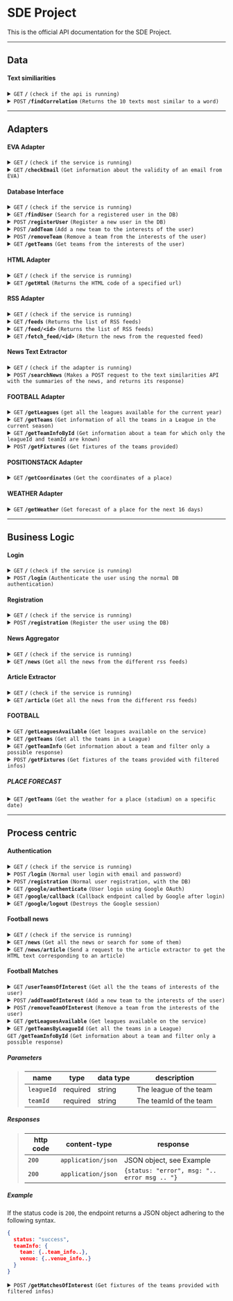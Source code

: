 # SDE Project

This is the official API documentation for the SDE Project.

------------------------------------------------------------------------------------------
## Data
#### Text similiarities

<details>
 <summary><code>GET</code> <code><b>/</b></code> <code>(check if the api is running)</code></summary>

##### Parameters

> None

##### Responses

> | http code     | content-type                      | response                                                            |
> |---------------|-----------------------------------|---------------------------------------------------------------------|
> | `200`         | `text/plain;charset=UTF-8`        | Text similiarities api is running                                   |

</details>

<details>
 <summary><code>POST</code> <code><b>/findCorrelation</b></code> <code>(Returns the 10 texts most similar to a word)</code></summary>

##### Parameters

> | name              |  type     | data type      | description                                                |
> |-------------------|-----------|----------------|------------------------------------------------------------|
> | `texts`           |  required | []             | Array of texts that wil be filtered using the word         |
> | `word`            |  required | string         | Search criteria                                            |

##### Responses

> | http code     | content-type                      | response                                                            |
> |---------------|-----------------------------------|---------------------------------------------------------------------|
> | `200`         | `text/plain;charset=UTF-8`        | Text similiarities api is running                                   |

##### Example
If the status code is `200`, the endpoint returns a JSON object adhering to the following syntax.

```json
{
  texts: [
    "text1",
    "text2",
    ...
  ]
}
```

</details>


------------------------------------------------------------------------------------------
## Adapters

#### EVA Adapter

<details>
 <summary><code>GET</code> <code><b>/</b></code> <code>(check if the service is running)</code></summary>

##### Parameters

> None

##### Responses

> | http code     | content-type                      | response                                                            |
> |---------------|-----------------------------------|---------------------------------------------------------------------|
> | `200`         | `text/plain;charset=UTF-8`        | EVA API adapter is running                                          |

</details>


<details>
 <summary><code>GET</code> <code><b>/checkEmail</b></code> <code>(Get information about the validity of an email from EVA)</code></summary>

##### Parameters

> | name              |  type     | data type      | description                         |
> |-------------------|-----------|----------------|-------------------------------------|
> | `email`           |  required | string         | The email to validate               |

##### Responses

> | http code     | content-type                      | response                                                            |
> |---------------|-----------------------------------|---------------------------------------------------------------------|
> | `200`         | `application/json`                | JSON object, see Example                                            |
> | `400`         | `application/json`                | `{status: "error", msg: ".. error msg .. "}`                        |

##### Example
If the status code is `200`, the endpoint returns a JSON object adhering to the following syntax.

```json
{
  status: "success",
  msg: "Email status retrieved",
  data: {
    valid_syntax: true,
    disposable: true,
    deliverable: true,
    spam: false
  }
}
```

</details>


#### Database Interface


<details>
 <summary><code>GET</code> <code><b>/</b></code> <code>(check if the service is running)</code></summary>

##### Parameters

> None

##### Responses

> | http code     | content-type                      | response                                                            |
> |---------------|-----------------------------------|---------------------------------------------------------------------|
> | `200`         | `text/plain;charset=UTF-8`        | MySQL db interface is running                                       |

</details>



<details>
 <summary><code>GET</code> <code><b>/findUser</b></code> <code>(Search for a registered user in the DB)</code></summary>

##### Parameters

> | name              |  type     | data type      | description                         |
> |-------------------|-----------|----------------|-------------------------------------|
> | `email`           |  required | string         | The user's email                    |
> | `password`        |  required | string         | The user's password                 |

##### Responses

> | http code     | content-type                      | response                                                            |
> |---------------|-----------------------------------|---------------------------------------------------------------------|
> | `200`         | `application/json`                | JSON object, see Example                                            |
> | `400`         | `application/json`                | `{status: "error", msg: ".. error msg .. "}`                        |
> | `404`         | `application/json`                | `{status: "error", msg: "User not found"}`                          |

##### Example
If the status code is `200`, the endpoint returns a JSON object adhering to the following syntax.

```json
{
  status: "success",
  msg: "User found",
  user_info: {
    id: 123,
    name: "Mario",
    surname: "Rossi",
    email: "mariorossi@test.com",
  }
}
```

</details>


<details>
 <summary><code>POST</code> <code><b>/registerUser</b></code> <code>(Register a new user in the DB)</code></summary>

##### Parameters

> | name              |  type     | data type      | description                         |
> |-------------------|-----------|----------------|-------------------------------------|
> | `name`            |  required | string         | The user's name                     |
> | `surname`         |  required | string         | The user's surname                  |
> | `email`           |  required | string         | The user's email                    |
> | `password`        |  required | string         | The user's password                 |

##### Responses

> | http code     | content-type                      | response                                                            |
> |---------------|-----------------------------------|---------------------------------------------------------------------|
> | `200`         | `application/json`                | JSON object, see Example                                            |
> | `400`         | `application/json`                | `{status: "error", msg: ".. error msg .. "}`                        |

##### Example
If the status code is `200`, the endpoint returns a JSON object adhering to the following syntax.

```json
{
  status: "success",
  msg: "User registered",
  id: 123
}
```

</details>

<details>
 <summary><code>POST</code> <code><b>/addTeam</b></code> <code>(Add a new team to the interests of the user)</code></summary>

##### Parameters

> | name              |  type     | data type      | description                         |
> |-------------------|-----------|----------------|-------------------------------------|
> | `token`           |  required | string         | Token containing the user ID        |
> | `teamId`          |  required | string         | The team ID                         |
> | `leagueId`        |  required | string         | The league ID of the team           |

##### Responses

> | http code     | content-type                      | response                                                            |
> |---------------|-----------------------------------|---------------------------------------------------------------------|
> | `200`         | `application/json`                | `{status: "success", msg: "team added"}`                            |
> | `200`         | `application/json`                | `{status: "error", msg: ".. error msg .. "}`                        |

</details>


<details>
 <summary><code>POST</code> <code><b>/removeTeam</b></code> <code>(Remove a team from the interests of the user)</code></summary>

##### Parameters

> | name              |  type     | data type      | description                         |
> |-------------------|-----------|----------------|-------------------------------------|
> | `token`           |  required | string         | Token containing the user ID        |
> | `teamId`          |  required | string         | The team ID                         |


##### Responses

> | http code     | content-type                      | response                                                            |
> |---------------|-----------------------------------|---------------------------------------------------------------------|
> | `200`         | `application/json`                | `{status: "success", msg: "team deleted"}`                          |
> | `200`         | `application/json`                | `{status: "error", msg: ".. error msg .. "}`                        |

</details>

<details>
 <summary><code>GET</code> <code><b>/getTeams</b></code> <code>(Get teams from the interests of the user)</code></summary>

##### Parameters

> | name              |  type     | data type      | description                         |
> |-------------------|-----------|----------------|-------------------------------------|
> | `token`           |  required | string         | Token containing the user ID        |
> | `teamId`          |  required | string         | The team ID                         |


##### Responses

> | http code     | content-type                      | response                                                            |
> |---------------|-----------------------------------|---------------------------------------------------------------------|
> | `200`         | `application/json`                | JSON object, see Example                                            |
> | `200`         | `application/json`                | `{status: "error", msg: ".. error msg .. "}`                        |

##### Example
If the status code is `200`, the endpoint returns a JSON object adhering to the following syntax.

```json
{
  status: "success",
  result:[{
    userId:1,
    teamId:2,
    leagueId:3
   },{
    userId:1,
    teamId:4,
    leagueId:5
   }]
  }
}
```

</details>

#### HTML Adapter

<details>
 <summary><code>GET</code> <code><b>/</b></code> <code>(check if the service is running)</code></summary>

##### Parameters

> None

##### Responses

> | http code     | content-type                      | response                                                            |
> |---------------|-----------------------------------|---------------------------------------------------------------------|
> | `200`         | `text/plain;charset=UTF-8`        | HTML Adapter is running                                       |

</details>


<details>
 <summary><code>GET</code> <code><b>/getHtml</b></code> <code>(Returns the HTML code of a specified url)</code></summary>

##### Parameters

> | name              |  type     | data type      | description                         |
> |-------------------|-----------|----------------|-------------------------------------|
> | `url`             |  required | string         | The website url, which must be encoded and written in this format                   |

##### Responses

> | http code     | content-type                      | response                                                            |
> |---------------|-----------------------------------|---------------------------------------------------------------------|
> | `200`         | `application/json`                | JSON object, see Example                                            |
> | `500`         | `application/json`                | `{status: "Internal Server Error", msg: "The server encou... "}`    |

##### Example
The url in the GET request must be encoded like in the following example, that request the HTML text of www.python.org

```
html_adapter_url:html_adapter_port/getHtml?url=https%3A%2F%2Fwww.python.org
```

If the status code is `200`, the endpoint returns a JSON object that contains the HTML text of the requested website.

```json
{
  html: "<!doctype html>\n<!--[if lt IE 7]>   <html class=\"no-js ie6 lt-ie7 lt-ie8 lt...",
}
```
</details>

#### RSS Adapter

<details>
 <summary><code>GET</code> <code><b>/</b></code> <code>(check if the service is running)</code></summary>

##### Parameters

> None

##### Responses

> | http code     | content-type                      | response                                                            |
> |---------------|-----------------------------------|---------------------------------------------------------------------|
> | `200`         | `text/plain;charset=UTF-8`        | RSS Adapter is running                                              |

</details>

<details>
 <summary><code>GET</code> <code><b>/feeds</b></code> <code>(Returns the list of RSS feeds)</code></summary>

##### Parameters

> None

##### Responses

> | http code     | content-type                      | response                                                            |
> |---------------|-----------------------------------|---------------------------------------------------------------------|
> | `200`         | `application/json`                | JSON object, see Example                                            |
> | `400`         | `application/json`                | `{status: "error", msg: ".. error msg .. "}`                        |

##### Example

If the status code is `200`, the endpoint returns a JSON object that contains the URLs of the RSS feeds.

```json
{
    1: "url1",
    2: "url2",
    3: "url3"
}
```
</details>

<details>
 <summary><code>GET</code> <code><b>/feed/&ltid&gt</b></code> <code>(Returns the list of RSS feeds)</code></summary>

##### Parameters

> | name              |  type     | data type      | description                         |
> |-------------------|-----------|----------------|-------------------------------------|
> | `id`              |  required | string         | The id of the requested RSS feed    |

##### Responses

> | http code     | content-type                      | response                                                            |
> |---------------|-----------------------------------|---------------------------------------------------------------------|
> | `200`         | `application/json`                | JSON object, see Example                                            |
> | `404`         | `application/json`                | `{status: "Not found", msg: "Index out of range"}`                  |
> | `400`         | `application/json`                | `{status: "error", msg: ".. error msg .. "}`                        |

##### Example

If the status code is `200`, the endpoint returns a JSON object that contains the URL of the requested RSS feed.

```json
{
    feed: "url"
}
```
</details>

<details>
 <summary><code>GET</code> <code><b>/fetch_feed/&ltid&gt</b></code> <code>(Return the news from the requested feed)</code></summary>

##### Parameters

> | name              |  type     | data type      | description                         |
> |-------------------|-----------|----------------|-------------------------------------|
> | `id`              |  required | string         | The id of the requested RSS feed    |

##### Responses

> | http code     | content-type                      | response                                                            |
> |---------------|-----------------------------------|---------------------------------------------------------------------|
> | `200`         | `application/json`                | JSON object, see Example                                            |
> | `404`         | `application/json`                | `{status: "Not found", msg: "Index out of range"}`                  |
> | `400`         | `application/json`                | `{status: "error", msg: ".. error msg .. "}`                        |

##### Example

If the status code is `200`, the endpoint returns a JSON object that contains the requested RSS feed.

```json
{
    feed_title: "FOX Sports Digital",
    entries: [
      link: "https://www.foxsports.com/stories/soccer/usmnt-january-transfer-window-tracker-2024"
      media_content: "https://www.foxsports.com/image.jpg"
      summary: "news summary"
      title: "news title"
    ]
}
```
</details>

#### News Text Extractor

<details>
 <summary><code>GET</code> <code><b>/</b></code> <code>(check if the adapter is running)</code></summary>

##### Parameters

> None

##### Responses

> | http code     | content-type                      | response                                                            |
> |---------------|-----------------------------------|---------------------------------------------------------------------|
> | `200`         | `text/plain;charset=UTF-8`        | News Text Extractor Adapter is running                              |

</details>

<details>
 <summary><code>POST</code> <code><b>/searchNews</b></code> <code>(Makes a POST request to the text similarities API with the summaries of the news, and returns its response)</code></summary>

##### Parameters

> | name              |  type     | data type      | description                                                |
> |-------------------|-----------|----------------|------------------------------------------------------------|
> | `news`            |  required | []             | Array of news from which the summaries is extracted        |
> | `word`            |  required | string         | Search criteria                                            |

##### Responses

> | http code     | content-type                      | response                                                            |
> |---------------|-----------------------------------|---------------------------------------------------------------------|
> | `200`         | `text/plain;charset=UTF-8`        | Text similiarities api is running                                   |

##### Example
If the status code is `200`, the endpoint returns a JSON object adhering to the following syntax.

```json
{
  texts: [
    "text1",
    "text2",
    ...
  ]
}
```

</details>

#### FOOTBALL Adapter

<details>
 <summary><code>GET</code> <code><b>/getLeagues</b></code> <code>(get all the leagues available for the current year)</code></summary>

##### Parameters

> None

##### Responses

> | http code     | content-type                      | response                                                            |
> |---------------|-----------------------------------|---------------------------------------------------------------------|
> | `200`         | `application/json`	 	             | JSON object, see Example                                            |
> | `200`         | `application/json` 		             | `{status: "error", msg: ".. error msg .. "}`                        |

##### Example
If the status code is `200`, the endpoint returns a JSON object adhering to the following syntax.

```json
{
  status: "success",
  leagues: [{
    league: {..league_info..},
    country: {..country_info..},
    season: [{..season_info}]
  },{
    league: {..league_info..},
    country: {..country_info..},
    season: [{..season_info}]
  }]
}
```
</details>

<details>
 <summary><code>GET</code> <code><b>/getTeams</b></code> <code>(Get information of all the teams in a League in the current season)</code></summary>

##### Parameters

> | name              |  type     | data type      | description                         |
> |-------------------|-----------|----------------|-------------------------------------|
> | `leagueId`        |  required | string         | The league of the teams             |

##### Responses

> | http code     | content-type                      | response                                                            |
> |---------------|-----------------------------------|---------------------------------------------------------------------|
> | `200`         | `application/json`                | JSON object, see Example                                            |
> | `200`         | `application/json`                | `{status: "error", msg: ".. error msg .. "}`                        |

##### Example
If the status code is `200`, the endpoint returns a JSON object adhering to the following syntax.

```json
{
  status: "success",
  teams: [{
    team: {..team_info..},
    venue: {..venue_info..}
  },{
    team: {..team_info..},
    venue: {..venue_info..}
  }]
}
```

</details>

<details>

 <summary><code>GET</code> <code><b>/getTeamInfoById</b></code> <code>(Get information about a team for which only the leagueId and teamId are known)</code></summary>

##### Parameters

> | name              |  type     | data type      | description                         |
> |-------------------|-----------|----------------|-------------------------------------|
> | `leagueId`        |  required | string         | The league of the team              |
> | `teamId`          |  required | string         | The teamId of the team              |

##### Responses

> | http code     | content-type                      | response                                                            |
> |---------------|-----------------------------------|---------------------------------------------------------------------|
> | `200`         | `application/json`                | JSON object, see Example                                            |
> | `200`         | `application/json`                | `{status: "error", msg: ".. error msg .. "}`                        |

##### Example
If the status code is `200`, the endpoint returns a JSON object adhering to the following syntax.

```json
{
  status: "success",
  teamInfo: {
    team: {..team_info..},
    venue: {..venue_info..}
  }
}
```

</details>

<details>

 <summary><code>POST</code> <code><b>/getFixtures</b></code> <code>(Get fixtures of the teams provided)</code></summary>

##### Parameters

> | name                  |  type     | data type      | description                            |
> |-----------------------|-----------|----------------|----------------------------------------|
> | `teamIds`             |  required | string         | The teamId of the teams                |
> | `numberOfNextMatches` |  required | string         | Number of the next matches wanted      |

##### Responses

> | http code     | content-type                      | response                                                            |
> |---------------|-----------------------------------|---------------------------------------------------------------------|
> | `200`         | `application/json`                | JSON object, see Example                                            |
> | `200`         | `application/json`                | `{status: "error", msg: ".. error msg .. "}`                        |

##### Example
If the status code is `200`, the endpoint returns a JSON object adhering to the following syntax.

```json
{
  status: "success",
  matches: [{
    fixture: {..fixture_info..},
    league: {..league_info..},
    teams: {..teams_info..},
    goals: {..goals_info..},
    score: {..score_info..}
  },{
   fixture: {..fixture_info..},
    league: {..league_info..},
    teams: {..teams_info..},
    goals: {..goals_info..},
    score: {..score_info..}
  }]
}
```

</details>

#### POSITIONSTACK Adapter

<details>
 <summary><code>GET</code> <code><b>/getCoordinates</b></code> <code>(Get the coordinates of a place)</code></summary>

##### Parameters

> | name              |  type     | data type      | description                                      		      |
> |-------------------|-----------|----------------|----------------------------------------------------------|
> | `place`           |  required | string         | The place for which the coodinates are needed            |

##### Responses

> | http code     | content-type                      | response                                                     |
> |---------------|-----------------------------------|--------------------------------------------------------------|
> | `200`         | `application/json`	 	             | JSON object, see Example                                     |
> | `200`         | `application/json` 		             | `{status: "error", msg: ".. error msg .. "}`                 |

##### Example
If the status code is `200`, the endpoint returns a JSON object adhering to the following syntax.

```json
{
  status: "success",
  data:{
     "latitude": 38.897675,
     "longitude": -77.036547,
     "label": "1600 Pennsylvania Avenue NW, Washington, DC, USA",
     "name": "1600 Pennsylvania Avenue NW",
     "type": "address",
     "number": "1600",
     "street": "Pennsylvania Avenue NW",
     "postal_code": "20500",
     "confidence": 1,
     "region": "District of Columbia",
     "region_code": "DC",
     "administrative_area": null,
     "neighbourhood": "White House Grounds",
     "country": "United States",
     "country_code": "US"
  }
}
```
</details>

#### WEATHER Adapter

<details>
 <summary><code>GET</code> <code><b>/getWeather</b></code> <code>(Get forecast of a place for the next 16 days)</code></summary>

##### Parameters

> | name              |  type     | data type      | description                         		      |
> |-------------------|-----------|----------------|---------------------------------------------|
> | `lat`             |  required | string         | Latitude of the place			  	                 |
> | `lon`             |  required | string         | Longitude of the place			  	                |


##### Responses

> | http code     | content-type                      | response                                                     |
> |---------------|-----------------------------------|--------------------------------------------------------------|
> | `200`         | `application/json`	 	             | JSON object, see Example                                     |
> | `200`         | `application/json` 		             | `{status: "error", msg: ".. error msg .. "}`                 |

##### Example
If the status code is `200`, the endpoint returns a JSON object adhering to the following syntax.

```json
{
  status: "success",
  data:{
     app_max_temp:-2.1
     app_min_temp:-10
     clouds:44
     clouds_hi:0
     ...

     ...
     weather: {
       description:"Broken clouds",
       weather_info
    }
  }
}
```
</details>

------------------------------------------------------------------------------------------

## Business Logic


#### Login


<details>
 <summary><code>GET</code> <code><b>/</b></code> <code>(check if the service is running)</code></summary>

##### Parameters

> None

##### Responses

> | http code     | content-type                      | response                                                            |
> |---------------|-----------------------------------|---------------------------------------------------------------------|
> | `200`         | `text/plain;charset=UTF-8`        | Login business logic is running                                     |

</details>


<details>
 <summary><code>POST</code> <code><b>/login</b></code> <code>(Authenticate the user using the normal DB authentication)</code></summary>

##### Parameters

> | name              |  type     | data type      | description                         |
> |-------------------|-----------|----------------|-------------------------------------|
> | `email`           |  required | string         | The user's email                    |
> | `password`        |  required | string         | The user's password                 |

##### Responses

> | http code     | content-type                      | response                                                            |
> |---------------|-----------------------------------|---------------------------------------------------------------------|
> | `200`         | `application/json`                | JSON object, see Example                                            |
> | `400`         | `application/json`                | `{status: "error", msg: ".. error msg .. "}`                        |
> | `401`         | `application/json`                | `{status: "error", msg: "Invalid credentials"}`                     |

##### Example
If the status code is `200`, the endpoint returns a JSON object adhering to the following syntax.

```json
{
  status: "success",
  msg: "User login successful",
  token: "eyJ..."
}
```

</details>



#### Registration


<details>
 <summary><code>GET</code> <code><b>/</b></code> <code>(check if the service is running)</code></summary>

##### Parameters

> None

##### Responses

> | http code     | content-type                      | response                                                            |
> |---------------|-----------------------------------|---------------------------------------------------------------------|
> | `200`         | `text/plain;charset=UTF-8`        | Registration business logic is running                              |

</details>


<details>
 <summary><code>POST</code> <code><b>/registration</b></code> <code>(Register the user using the DB)</code></summary>

##### Parameters

> | name              |  type     | data type      | description                         |
> |-------------------|-----------|----------------|-------------------------------------|
> | `name`            |  required | string         | The user's name                     |
> | `surname`         |  required | string         | The user's surname                  |
> | `email`           |  required | string         | The user's email                    |
> | `password`        |  required | string         | The user's password                 |

##### Responses

> | http code     | content-type                      | response                                                            |
> |---------------|-----------------------------------|---------------------------------------------------------------------|
> | `200`         | `application/json`                | JSON object, see Example                                            |
> | `400`         | `application/json`                | `{status: "error", msg: ".. error msg .. "}`                        |

##### Example
If the status code is `200`, the endpoint returns a JSON object adhering to the following syntax.

```json
{
  status: "success",
  msg: "User registered",
  id: 123
}
```

</details>

#### News Aggregator

<details>
 <summary><code>GET</code> <code><b>/</b></code> <code>(check if the service is running)</code></summary>

##### Parameters

> None

##### Responses

> | http code     | content-type                      | response                                                            |
> |---------------|-----------------------------------|---------------------------------------------------------------------|
> | `200`         | `text/plain;charset=UTF-8`        | News Aggregator business logic is running                           |

</details>


<details>
 <summary><code>GET</code> <code><b>/news</b></code> <code>(Get all the news from the different rss feeds)</code></summary>

##### Parameters

> None

##### Responses

> | http code     | content-type                      | response                                                            |
> |---------------|-----------------------------------|---------------------------------------------------------------------|
> | `200`         | `application/json`                | JSON object, see Example                                            |
> | `400`         | `application/json`                | `{status: "error", msg: ".. error msg .. "}`                        |

##### Example
If the status code is `200`, the endpoint returns a JSON object adhering to the following syntax.

```json
{
 [
    {
      feed_title: "FOX Sports Digital",
      entries: [
        link: "https://www.foxsports.com/stories/soccer/usmnt-january-transfer-window-tracker-2024"
        media_content: "https://www.foxsports.com/image.jpg"
        summary: "news summary"
        title: "news title"
      ]
    },
    {
      feed_title: "BBC news"
      entries: [
        ...
      ]
    }
    ,
    ...
  ]
}
```

</details>

#### Article Extractor

<details>
 <summary><code>GET</code> <code><b>/</b></code> <code>(check if the service is running)</code></summary>

##### Parameters

> None

##### Responses

> | http code     | content-type                      | response                                                            |
> |---------------|-----------------------------------|---------------------------------------------------------------------|
> | `200`         | `text/plain;charset=UTF-8`        | Article Extractor business logic is running                         |

</details>


<details>
 <summary><code>GET</code> <code><b>/article</b></code> <code>(Get all the news from the different rss feeds)</code></summary>

##### Parameters

> | name              |  type     | data type      | description                         |
> |-------------------|-----------|----------------|-------------------------------------|
> | `url`             |  required | string         | The article's url                   |

##### Responses

> | http code     | content-type                      | response                                                            |
> |---------------|-----------------------------------|---------------------------------------------------------------------|
> | `200`         | `application/json`                | JSON object, see Example                                            |
> | `400`         | `application/json`                | `{status: "error", msg: ".. error msg .. "}`                        |
> | `500`         | `application/json`                | `{status: "Internal error", msg: ".. error msg .. "}`                        |

##### Example
If the status code is `200`, the endpoint returns a JSON object adhering to the following syntax.

```json
{
  title: "article title",
  text: "article text",
  image: "image's url"
}
```

</details>

#### FOOTBALL

<details>
 <summary><code>GET</code> <code><b>/getLeaguesAvailable</b></code> <code>(Get leagues available on the service)</code></summary>

##### Parameters

> none

##### Responses

> | http code     | content-type                      | response                                                            |
> |---------------|-----------------------------------|---------------------------------------------------------------------|
> | `200`         | `application/json`                | JSON object, see Example                                            |
> | `200`         | `application/json`                | `{status: "error", msg: ".. error msg .. "}`                        |

##### Example
If the status code is `200`, the endpoint returns a JSON object adhering to the following syntax.

```json
{
  status: "success",
  leagues:[{
    id:61
    name:"Ligue 1"
    type:"League"
    logo:"https://media.api-sports.io/football/leagues/61.png"
   },{
    id:62
    name:"Ligue X"
    type:"League"
    logo:"https://media.api-sports.io/football/leagues/62.png" 
   }]
}
```
</details>

<details>
 <summary><code>GET</code> <code><b>/getTeams</b></code> <code>(Get all the teams in a League)</code></summary>

##### Parameters

> | name              |  type     | data type      | description                         |
> |-------------------|-----------|----------------|-------------------------------------|
> | `leagueId`        |  required | string         | The league of the teams             |

##### Responses

> | http code     | content-type                      | response                                                            |
> |---------------|-----------------------------------|---------------------------------------------------------------------|
> | `200`         | `application/json`                | JSON object, see Example                                            |
> | `200`         | `application/json`                | `{status: "error", msg: ".. error msg .. "}`                        |

##### Example
If the status code is `200`, the endpoint returns a JSON object adhering to the following syntax.

```json
{
  status: "success",
  teams: [{
    {..team_info..},
    {..team_info..},
    {..team_info..}
  }]
}
```

</details>

<details>
 <summary><code>GET</code> <code><b>/getTeamInfo</b></code> <code>(Get information about a team and filter only a possible response)</code></summary>

##### Parameters

> | name              |  type     | data type      | description                         |
> |-------------------|-----------|----------------|-------------------------------------|
> | `leagueId`        |  required | string         | The league of the team              |
> | `teamId`          |  required | string         | The teamId of the team              |

##### Responses

> | http code     | content-type                      | response                                                            |
> |---------------|-----------------------------------|---------------------------------------------------------------------|
> | `200`         | `application/json`                | JSON object, see Example                                            |
> | `200`         | `application/json`                | `{status: "error", msg: ".. error msg .. "}`                        |

##### Example
If the status code is `200`, the endpoint returns a JSON object adhering to the following syntax.

```json
{
  status: "success",
  teamInfo: {
    team: {..team_info..},
    venue: {..venue_info..}
  }
}
```
</details>

<details>

 <summary><code>POST</code> <code><b>/getFixtures</b></code> <code>(Get fixtures of the teams provided with filtered infos)</code></summary>

##### Parameters

> | name                  |  type     | data type      | description                            |
> |-----------------------|-----------|----------------|----------------------------------------|
> | `teamIds`             |  required | string         | The teamId of the teams                |
> | `numberOfNextMatches` |  required | string         | Number of the next matches wanted      |

##### Responses

> | http code     | content-type                      | response                                                            |
> |---------------|-----------------------------------|---------------------------------------------------------------------|
> | `200`         | `application/json`                | JSON object, see Example                                            |
> | `200`         | `application/json`                | `{status: "error", msg: ".. error msg .. "}`                        |

##### Example
If the status code is `200`, the endpoint returns a JSON object adhering to the following syntax.

```json
{
  status: "success",
  matches: [{
    "matchReferee": "Referee1",
    "matchDate": "2024-01-04",
    "stadium": "Stadium1",
    "city": "City1",
    "league": "League1",
    "country": "Country1",
    "homeTeam": "HomeTeam1",
    "homeTeamLogoLink": "HomeTeam1LogoLink",
    "awayTeam": "AwayTeam1",
    "awayTeamLogoLink": "AwayTeam1LogoLink"
  },
  {
    "matchReferee": "Referee2",
    "matchDate": "2024-01-05",
    "stadium": "Stadium2",
    "city": "City2",
    "league": "League2",
    "country": "Country2",
    "homeTeam": "HomeTeam2",
    "homeTeamLogoLink": "HomeTeam2LogoLink",
    "awayTeam": "AwayTeam2",
    "awayTeamLogoLink": "AwayTeam2LogoLink"
  }]

}
```

</details>

##### PLACE FORECAST

<details>
 <summary><code>GET</code> <code><b>/getTeams</b></code> <code>(Get the weather for a place (stadium) on a specific date)</code></summary>

##### Parameters

> | name              |  type     | data type      | description                         |
> |-------------------|-----------|----------------|-------------------------------------|
> | `stadium`         |  required | string         | The league of the teams             |
> | `matchDate`       |  required | string         | The league of the teams             |

##### Responses

> | http code     | content-type                      | response                                                            |
> |---------------|-----------------------------------|---------------------------------------------------------------------|
> | `200`         | `application/json`                | JSON object, see Example                                            |
> | `200`         | `application/json`                | `{status: "error", msg: ".. error msg .. "}`                        |

##### Example
If the status code is `200`, the endpoint returns a JSON object adhering to the following syntax.

```json
{
  status: "success",
  weather: {
    "min_temp": 15,
    "max_temp": 25,
    "description": 'Clear sky' || 'data still not computed'
  }
}
```

</details>

------------------------------------------------------------------------------------------
## Process centric


#### Authentication


<details>
 <summary><code>GET</code> <code><b>/</b></code> <code>(check if the service is running)</code></summary>

##### Parameters

> None

##### Responses

> | http code     | content-type                      | response                                                            |
> |---------------|-----------------------------------|---------------------------------------------------------------------|
> | `200`         | `text/plain;charset=UTF-8`        | Authentication process centric service is running                   |

</details>


<details>
 <summary><code>POST</code> <code><b>/login</b></code> <code>(Normal user login with email and password)</code></summary>

##### Parameters

> | name              |  type     | data type      | description                         |
> |-------------------|-----------|----------------|-------------------------------------|
> | `email`           |  required | string         | The user's email                    |
> | `password`        |  required | string         | The user's password                 |

##### Responses

> | http code     | content-type                      | response                                                            |
> |---------------|-----------------------------------|---------------------------------------------------------------------|
> | `200`         | `application/json`                | JSON object, see Example                                            |
> | `400`         | `application/json`                | `{status: "error", msg: ".. error msg .. "}`                        |

##### Example
If the status code is `200`, the endpoint returns a JSON object adhering to the following syntax.

```json
{
  status: "success",
  msg: "User login successful",
  token: "eyJ..."
}
```

</details>


<details>
 <summary><code>POST</code> <code><b>/registration</b></code> <code>(Normal user registration, with the DB)</code></summary>

##### Parameters

> | name              |  type     | data type      | description                         |
> |-------------------|-----------|----------------|-------------------------------------|
> | `name`            |  required | string         | The user's name                     |
> | `surname`         |  required | string         | The user's surname                  |
> | `email`           |  required | string         | The user's email                    |
> | `password`        |  required | string         | The user's password                 |

##### Responses

> | http code     | content-type                      | response                                                            |
> |---------------|-----------------------------------|---------------------------------------------------------------------|
> | `200`         | `application/json`                | JSON object, see Example                                            |
> | `400`         | `application/json`                | `{status: "error", msg: ".. error msg .. "}`                        |

##### Example
If the status code is `200`, the endpoint returns a JSON object adhering to the following syntax.

```json
{
  status: "success",
  msg: "User registered"
}
```

</details>


<details>
 <summary><code>GET</code> <code><b>/google/authenticate</b></code> <code>(User login using Google OAuth)</code></summary>

##### Parameters

> None

##### Responses

> | http code     | content-type                      | response                                                            |
> |---------------|-----------------------------------|---------------------------------------------------------------------|
> | `200`         | `application/json`                | JSON object, see Example                                            |
> | `302`         | `text/html`                       | Redirects to Google OAuth authentication endpoint, then redirects to `/google/callback` |
> | `400`         | `application/json`                | `{status: "error", msg: ".. error msg .. "}`                        |


</details>


<details>
 <summary><code>GET</code> <code><b>/google/callback</b></code> <code>(Callback endpoint called by Google after login)</code></summary>

##### Parameters

> None

The parameters are filled by Google after successfully authenticating.

##### Responses

> | http code     | content-type                      | response                                                            |
> |---------------|-----------------------------------|---------------------------------------------------------------------|
> | `302`         | `text/html`                       | Redirects to `/` if an error occurred during the authentication     |



##### Example
If the status code is `200`, the endpoint returns a JSON object adhering to the following syntax.

```json
{
  status: "success",
  msg: "User login successful",
  token: "eyJ..."
}
```

</details>

<details>
 <summary><code>GET</code> <code><b>/google/logout</b></code> <code>(Destroys the Google session)</code></summary>

##### Parameters

> None

##### Responses

> | http code     | content-type                      | response                                                            |
> |---------------|-----------------------------------|---------------------------------------------------------------------|
> | `200`         | `application/json`                | JSON object, see Example                                            |



##### Example
If the status code is `200`, the endpoint returns a JSON object adhering to the following syntax.

```json
{
  status: "success"
}
```

</details>

#### Football news
<details>
 <summary><code>GET</code> <code><b>/</b></code> <code>(check if the service is running)</code></summary>

##### Parameters

> None

##### Responses

> | http code     | content-type                      | response                                                            |
> |---------------|-----------------------------------|---------------------------------------------------------------------|
> | `200`         | `text/plain;charset=UTF-8`        | Football news process centric service is running                   |

</details>


<details>
 <summary><code>GET</code> <code><b>/news</b></code> <code>(Get all the news or search for some of them)</code></summary>

##### Parameters

> | name              |  type     | data type      | description                         |
> |-------------------|-----------|----------------|-------------------------------------|
> | `search`          |  optional | string         | News search criteria                |


##### Responses

> | http code     | content-type                      | response                                                            |
> |---------------|-----------------------------------|---------------------------------------------------------------------|
> | `200`         | `application/json`                | JSON object, see Example                                            |
> | `400`         | `application/json`                | `{status: "error", msg: ".. error msg .. "}`                        |

##### Example
If the status code is `200` and the search parameter is empty, all the news will be returned. Otherwise, the service will respond with the 
10 news most similar to the search criteria.

In the first case the returned json will be as follow:
```json
[
  {
    link:,
    summary:,
    title:
  },
  {
    link:,
    summary:,
    title:
  },
  {
    ...
  }
]
```

Otherwise, when all the news are returned, it will be like this:\

```json
{
  [
    {
      feed_title: "FOX Sports Digital",
      entries: [
        link: "https://www.foxsports.com/stories/soccer/usmnt-january-transfer-window-tracker-2024"
        media_content: "https://www.foxsports.com/image.jpg"
        summary: "news summary"
        title: "news title"
      ]
    },
    {
      feed_title: "BBC news"
      entries: [
        ...
      ]
    }
    ,
    ...
  ]
}
```

</details>


<details>
 <summary><code>GET</code> <code><b>/news/article</b></code> <code>(Send a request to the article extractor to get the HTML text corresponding to an article)</code></summary>

##### Parameters

> | name              |  type     | data type      | description                         |
> |-------------------|-----------|----------------|-------------------------------------|
> | `url`             |  required | string         | The article's url                     |


##### Responses

> | http code     | content-type                      | response                                                            |
> |---------------|-----------------------------------|---------------------------------------------------------------------|
> | `200`         | `application/json`                | JSON object, see Example                                            |
> | `400`         | `application/json`                | `{status: "error", msg: ".. error msg .. "}`                        |

##### Example
If the status code is `200`, the endpoint returns a JSON object adhering to the following syntax.

```json
{
  title: "article title",
  text: "article text",
  image: "image's url"
}
```

</details>

#### Football Matches

<details>
 <summary><code>GET</code> <code><b>/userTeamsOfInterest</b></code> <code>(Get all the the teams of interests of the user)</code></summary>

##### Parameters

> | name              |  type     | data type      | description                         |
> |-------------------|-----------|----------------|-------------------------------------|
> | `token`           |  required | string         | Token containing the user ID        |


##### Responses

> | http code     | content-type                      | response                                                            |
> |---------------|-----------------------------------|---------------------------------------------------------------------|
> | `200`         | `application/json`                | JSON object, see Example                                            |
> | `200`         | `application/json`                | `{status: "error", msg: ".. error msg .. "}`                        |

##### Example
If the status code is `200` and the search parameter is empty, all the news will be returned. Otherwise, the service will respond with the 
10 news most similar to the search criteria.

In the first case the returned json will be as follow:

```json
{
  status: "success",
  result:[{
    userId:1,
    teamId:2,
    leagueId:3
   },{
    userId:1,
    teamId:4,
    leagueId:5
   }]
  }
}
```

</details>

<details>
 <summary><code>POST</code> <code><b>/addTeamOfInterest</b></code> <code>(Add a new team to the interests of the user)</code></summary>

##### Parameters

> | name              |  type     | data type      | description                         |
> |-------------------|-----------|----------------|-------------------------------------|
> | `token`           |  required | string         | Token containing the user ID        |
> | `teamId`          |  required | string         | The team ID                         |
> | `leagueId`        |  required | string         | The league ID of the team           |

##### Responses

> | http code     | content-type                      | response                                                            |
> |---------------|-----------------------------------|---------------------------------------------------------------------|
> | `200`         | `application/json`                | `{status: "success", msg: "team added"}`                            |
> | `200`         | `application/json`                | `{status: "error", msg: ".. error msg .. "}`                        |

</details>

<details>
 <summary><code>POST</code> <code><b>/removeTeamOfInterest</b></code> <code>(Remove a team from the interests of the user)</code></summary>

##### Parameters

> | name              |  type     | data type      | description                         |
> |-------------------|-----------|----------------|-------------------------------------|
> | `token`           |  required | string         | Token containing the user ID        |
> | `teamId`          |  required | string         | The team ID                         |


##### Responses

> | http code     | content-type                      | response                                                            |
> |---------------|-----------------------------------|---------------------------------------------------------------------|
> | `200`         | `application/json`                | `{status: "success", msg: "team deleted"}`                          |
> | `200`         | `application/json`                | `{status: "error", msg: ".. error msg .. "}`                        |

</details>

<details>
 <summary><code>GET</code> <code><b>/getLeaguesAvailable</b></code> <code>(Get leagues available on the service)</code></summary>

##### Parameters

> none

##### Responses

> | http code     | content-type                      | response                                                            |
> |---------------|-----------------------------------|---------------------------------------------------------------------|
> | `200`         | `application/json`                | JSON object, see Example                                            |
> | `200`         | `application/json`                | `{status: "error", msg: ".. error msg .. "}`                        |

##### Example
If the status code is `200`, the endpoint returns a JSON object adhering to the following syntax.

```json
{
  status: "success",
  leagues:[{
    id:61
    name:"Ligue 1"
    type:"League"
    logo:"https://media.api-sports.io/football/leagues/61.png"
   },{
    id:62
    name:"Ligue X"
    type:"League"
    logo:"https://media.api-sports.io/football/leagues/62.png" 
   }]
}
```
</details>


<details>
 <summary><code>GET</code> <code><b>/getTeamsByLeagueId</b></code> <code>(Get all the teams in a League)</code></summary>

##### Parameters

> | name              |  type     | data type      | description                         |
> |-------------------|-----------|----------------|-------------------------------------|
> | `leagueId`        |  required | string         | The league of the teams             |

##### Responses

> | http code     | content-type                      | response                                                            |
> |---------------|-----------------------------------|---------------------------------------------------------------------|
> | `200`         | `application/json`                | JSON object, see Example                                            |
> | `200`         | `application/json`                | `{status: "error", msg: ".. error msg .. "}`                        |

##### Example
If the status code is `200`, the endpoint returns a JSON object adhering to the following syntax.

```json
{
  status: "success",
  teams: [{
    {..team_info..},
    {..team_info..},
    {..team_info..}
  }]
}
```

</details>

<summary><code>GET</code> <code><b>/getTeamInfoById</b></code> <code>(Get information about a team and filter only a possible response)</code></summary>

##### Parameters

> | name              |  type     | data type      | description                         |
> |-------------------|-----------|----------------|-------------------------------------|
> | `leagueId`        |  required | string         | The league of the team              |
> | `teamId`          |  required | string         | The teamId of the team              |

##### Responses

> | http code     | content-type                      | response                                                            |
> |---------------|-----------------------------------|---------------------------------------------------------------------|
> | `200`         | `application/json`                | JSON object, see Example                                            |
> | `200`         | `application/json`                | `{status: "error", msg: ".. error msg .. "}`                        |

##### Example
If the status code is `200`, the endpoint returns a JSON object adhering to the following syntax.

```json
{
  status: "success",
  teamInfo: {
    team: {..team_info..},
    venue: {..venue_info..}
  }
}
```
</details>

<details>

 <summary><code>POST</code> <code><b>/getMatchesOfInterest</b></code> <code>(Get fixtures of the teams provided with filtered infos)</code></summary>

##### Parameters

> | name                  |  type     | data type      | description                            |
> |-----------------------|-----------|----------------|----------------------------------------|
> | `token  `             |  required | string         | Token containing the user ID           |
> | `numberOfNextMatches` |  required | string         | Number of the next matches wanted      |

##### Responses

> | http code     | content-type                      | response                                                            |
> |---------------|-----------------------------------|---------------------------------------------------------------------|
> | `200`         | `application/json`                | JSON object, see Example                                            |
> | `200`         | `application/json`                | `{status: "error", msg: ".. error msg .. "}`                        |

##### Example
If the status code is `200`, the endpoint returns a JSON object adhering to the following syntax.

```json
{
  status: "success",
  matches: [{
    "matchReferee": "Referee1",
    "matchDate": "2024-01-04",
    "stadium": "Stadium1",
    "city": "City1",
    "league": "League1",
    "country": "Country1",
    "homeTeam": "HomeTeam1",
    "homeTeamLogoLink": "HomeTeam1LogoLink",
    "awayTeam": "AwayTeam1",
    "awayTeamLogoLink": "AwayTeam1LogoLink"
  },
  {
    "matchReferee": "Referee2",
    "matchDate": "2024-01-05",
    "stadium": "Stadium2",
    "city": "City2",
    "league": "League2",
    "country": "Country2",
    "homeTeam": "HomeTeam2",
    "homeTeamLogoLink": "HomeTeam2LogoLink",
    "awayTeam": "AwayTeam2",
    "awayTeamLogoLink": "AwayTeam2LogoLink"
  }]

}
```

</details>
